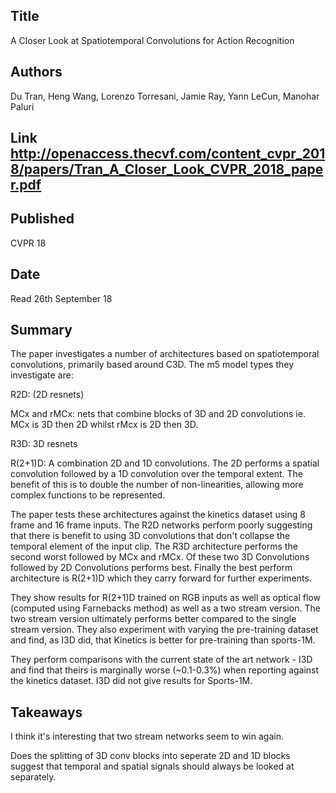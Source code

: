 ## Title 
A Closer Look at Spatiotemporal Convolutions for Action Recognition


## Authors 
Du Tran, Heng Wang, Lorenzo Torresani, Jamie Ray, Yann LeCun, Manohar
Paluri


## Link <http://openaccess.thecvf.com/content_cvpr_2018/papers/Tran_A_Closer_Look_CVPR_2018_paper.pdf>


## Published 
CVPR 18


## Date 
Read 26th September 18


## Summary 
The paper investigates a number of architectures based on
spatiotemporal convolutions, primarily based around C3D. The m5 model types they
investigate are:

R2D: (2D resnets)

MCx and rMCx: nets that combine blocks of 3D and 2D convolutions ie. MCx is 3D
then 2D whilst rMcx is 2D then 3D.

R3D: 3D resnets

R(2+1)D: A combination 2D and 1D convolutions. The 2D performs a spatial
convolution followed by a 1D convolution over the temporal extent. The benefit
of this is to double the number of non-linearities, allowing more complex
functions to be represented.

The paper tests these architectures against the kinetics dataset using 8 frame
and 16 frame inputs. The R2D networks perform poorly suggesting that there is
benefit to using 3D convolutions that don't collapse the temporal element of the
input clip. The R3D architecture performs the second worst followed by MCx and
rMCx. Of these two 3D Convolutions followed by 2D Convolutions performs best.
Finally the best perform architecture is R(2+1)D which they carry forward for
further experiments.

They show results for R(2+1)D trained on RGB inputs as well as optical flow (computed using Farnebacks method) as well as a two stream version. The two stream version ultimately performs better compared to the single stream version. They also experiment with varying the pre-training dataset and find, as I3D did, that Kinetics is better for pre-training than sports-1M.


They perform comparisons with the current state of the art network - I3D and
find that theirs is marginally worse (~0.1-0.3%) when reporting against the
kinetics dataset. I3D did not give results for Sports-1M.


## Takeaways

I think it's interesting that two stream networks seem to win again.

Does the splitting of 3D conv blocks into seperate 2D and 1D blocks suggest that temporal and spatial signals should always be looked at separately.



